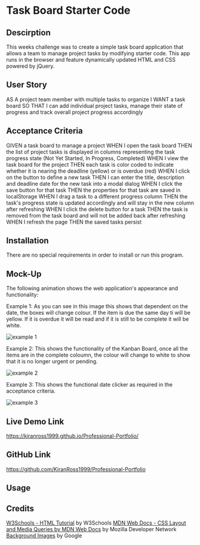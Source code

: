 # Task Board Starter Code

## Descirption
This weeks challenge was to create a simple task board application that allows a team to manage project tasks by modifying starter code. This app runs in the browser and feature dynamically updated HTML and CSS powered by jQuery.

## User Story
AS A project team member with multiple tasks to organize
I WANT a task board 
SO THAT I can add individual project tasks, manage their state of progress and track overall project progress accordingly

## Acceptance Criteria
GIVEN a task board to manage a project
WHEN I open the task board
THEN the list of project tasks is displayed in columns representing the task progress state (Not Yet Started, In Progress, Completed)
WHEN I view the task board for the project
THEN each task is color coded to indicate whether it is nearing the deadline (yellow) or is overdue (red)
WHEN I click on the button to define a new task
THEN I can enter the title, description and deadline date for the new task into a modal dialog
WHEN I click the save button for that task
THEN the properties for that task are saved in localStorage
WHEN I drag a task to a different progress column
THEN the task's progress state is updated accordingly and will stay in the new column after refreshing
WHEN I click the delete button for a task
THEN the task is removed from the task board and will not be added back after refreshing
WHEN I refresh the page
THEN the saved tasks persist

## Installation 

There are no special requirements in order to install or run this program.

## Mock-Up

The following animation shows the web application's appearance and functionality:

Example 1: As you can see in this image this shows that dependent on the date, the boxes will change colour. If the item is due the same day ti will be yellow. If it is overdue it will be read and if it is still to be complete it will be white.

![example 1](./Develop/assets/images/example1.PNG)

Example 2: This shows the functionality of the Kanban Board, once all the items are in the complete coloumn, the colour will change to white to show that it is no longer urgent or pending.

![example 2](./Develop/assets/images/example2.PNG)

Example 3: This shows the functional date clicker as required in the acceptance criteria.

![example 3](./Develop/assets/images/example3.PNG)

## Live Demo Link
https://kiranross1999.github.io/Professional-Portfolio/

## GitHub Link
https://github.com/KiranRoss1999/Professional-Portfolio

## Usage

## Credits
[W3Schools - HTML Tutorial](https://www.w3schools.com/html/) by W3Schools
[MDN Web Docs - CSS Layout and Media Queries by MDN Web Docs](https://developer.mozilla.org/en-US/docs/Learn/CSS/CSS_layout/Media_queries) by Mozilla Developer Network
[Background Images](https://images.google.com/) by Google